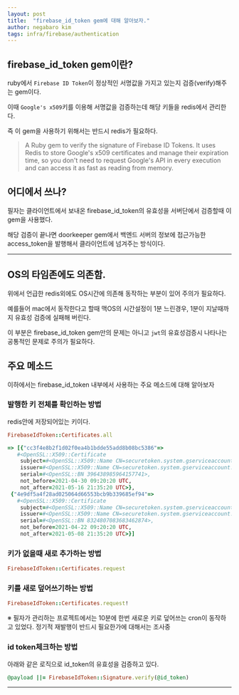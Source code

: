 ```yaml
---
layout: post
title:  "firebase_id_token gem에 대해 알아보자."
author: negabaro kim
tags: infra/firebase/authentication
---
```


## firebase_id_token gem이란?

ruby에서 `Firebase ID Token`이 정상적인 서명값을 가지고 있는지 검증(verify)해주는 gem이다.

이때 `Google's x509`키를 이용해 서명값을 검증하는데 해당 키들을 redis에서 관리한다.

즉 이 gem을 사용하기 위해서는 반드시 redis가 필요하다.

> A Ruby gem to verify the signature of Firebase ID Tokens. It uses Redis to store Google's x509 certificates and manage their expiration time, so you don't need to request Google's API in every execution and can access it as fast as reading from memory.


## 어디에서 쓰나?

필자는 클라이언트에서 보내온 firebase_id_token의 유효성을 서버단에서 검증할때 이 gem을 사용했다.

해당 검증이 끝나면 doorkeeper gem에서 백엔드 서버의 정보에 접근가능한 access_token을 발행해서 클라이언트에 넘겨주는 방식이다.

---


## OS의 타임존에도 의존함.

위에서 언급한 redis외에도 OS시간에 의존해 동작하는 부분이 있어 주의가 필요하다.

예를들어 mac에서 동작한다고 할때 맥OS의 시간설정이 1분 느린경우, 1분이 지날때까지 유효성 검증에 실패해 버린다.

이 부분은 firebase_id_token gem만의 문제는 아니고 `jwt`의 유효성검증시 나타나는 공통적인 문제로 주의가 필요하다.


## 주요 메소드


이하에서는 firebase_id_token 내부에서 사용하는 주요 메소드에 대해 알아보자


### 발행한 키 전체를 확인하는 방법

redis안에 저장되어있는 키이다.

```ruby
FirebaseIdToken::Certificates.all
```


```ruby
=> [{"cc3f4e8b2f1d02f0ea4b1bdde55add8b08bc5386"=>
   #<OpenSSL::X509::Certificate
    subject=#<OpenSSL::X509::Name CN=securetoken.system.gserviceaccount.com>,
    issuer=#<OpenSSL::X509::Name CN=securetoken.system.gserviceaccount.com>,
    serial=#<OpenSSL::BN 396438985964157741>,
    not_before=2021-04-30 09:20:20 UTC,
    not_after=2021-05-16 21:35:20 UTC>},
 {"4e9df5a4f28ad025064d66553bcb9b339685ef94"=>
   #<OpenSSL::X509::Certificate
    subject=#<OpenSSL::X509::Name CN=securetoken.system.gserviceaccount.com>,
    issuer=#<OpenSSL::X509::Name CN=securetoken.system.gserviceaccount.com>,
    serial=#<OpenSSL::BN 8324807083683462874>,
    not_before=2021-04-22 09:20:20 UTC,
    not_after=2021-05-08 21:35:20 UTC>}]
```

### 키가 없을때 새로 추가하는 방법

```ruby
FirebaseIdToken::Certificates.request
```


### 키를 새로 덮어쓰기하는 방법 

```ruby
FirebaseIdToken::Certificates.request!
```


※ 필자가 관리하는 프로젝트에서는 10분에 한번 새로운 키로 덮어쓰는 cron이 동작하고 있었다.
정기적 재발행이 반드시 필요한가에 대해서는 조사중



### id token체크하는 방법

아래와 같은 로직으로 id_token의 유효성을 검증하고 있다.

```ruby
@payload ||= FirebaseIdToken::Signature.verify(@id_token)
```

---

[firebase_id_token-signature]: https://github.com/fschuindt/firebase_id_token/blob/master/lib/firebase_id_token/signature.rb